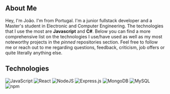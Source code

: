 
  
## About Me
Hey, I'm João. I'm from Portugal. I'm a junior fullstack developer and a Master's student in Electronic and Computer Engineering. The technologies that I use the most are **Javascript** and **C#**. Below you can find a more comprehensive list on the technologies I use/have used as well as my most noteworthy projects in the _pinned_ repositories section. Feel free to follow me or reach out to me regarding questions, feedback, criticism, job offers or quite literally anything else.

## Technologies
![JavaScript](https://shields.io/badge/JavaScript-F7DF1E?logo=JavaScript&logoColor=000&style=for-the-badge) ![React](https://img.shields.io/badge/react-%2320232a.svg?style=for-the-badge&logo=react&logoColor=%2361DAFB) ![NodeJS](https://img.shields.io/badge/node.js-6DA55F?style=for-the-badge&logo=node.js&logoColor=white) ![Express.js](https://img.shields.io/badge/express.js-%23404d59.svg?style=for-the-badge&logo=express&logoColor=%2361DAFB) ![MongoDB](https://img.shields.io/badge/MongoDB-%234ea94b.svg?style=for-the-badge&logo=mongodb&logoColor=white) ![MySQL](https://img.shields.io/badge/mysql-%2300f.svg?style=for-the-badge&logo=mysql&logoColor=white) ![npm](https://img.shields.io/badge/npm-CB3837?logo=npm&logoColor=fff&style=for-the-badge) 
